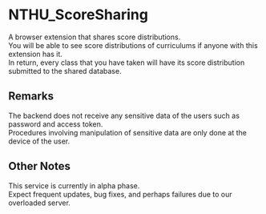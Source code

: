 # NTHU_ScoreSharing

A browser extension that shares score distributions.  
You will be able to see score distributions of curriculums if anyone with this extension has it.  
In return, every class that you have taken will have its score distribution submitted to the shared database.  

## Remarks

The backend does not receive any sensitive data of the users such as password and access token.  
Procedures involving manipulation of sensitive data are only done at the device of the user. 

## Other Notes

This service is currently in alpha phase.  
Expect frequent updates, bug fixes, and perhaps failures due to our overloaded server.

